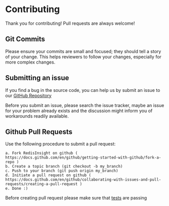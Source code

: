 # Contributing

Thank you for contributing! Pull requests are always welcome!

## Git Commits

Please ensure your commits are small and focused; they should tell a story of your change. This helps reviewers to follow your changes, especially for more complex changes.


## Submitting an issue
If you find a bug in the source code, you can help us by
submit an issue to our [GitHub Repository](https://github.com/RedisInsight/RedisInsight)

Before you submit an issue, please search the issue tracker, maybe an issue for your problem already exists and the discussion might inform you of workarounds readily available.


## Github Pull Requests

Use the following procedure to submit a pull request:

    a. Fork RedisInsight on github ( https://docs.github.com/en/github/getting-started-with-github/fork-a-repo )
    b. Create a topic branch (git checkout -b my_branch)
    c. Push to your branch (git push origin my_branch)
    d. Initiate a pull request on github ( https://docs.github.com/en/github/collaborating-with-issues-and-pull-requests/creating-a-pull-request )
    e. Done :)

Before creating pull request please make sure that [tests](README.md#tests) are passing 
